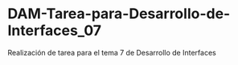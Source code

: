 # DAM-Tarea-para-Desarrollo-de-Interfaces_07
Realización de tarea para el tema 7 de Desarrollo de Interfaces
